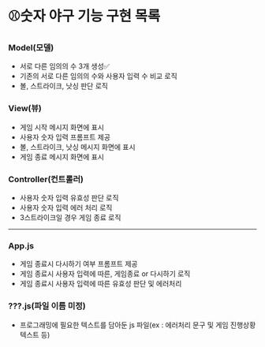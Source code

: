 # ⚾숫자 야구 기능 구현 목록

### Model(모델)
- 서로 다른 임의의 수 3개 생성✅
- 기존의 서로 다른 임의의 수와 사용자 입력 수 비교 로직
- 볼, 스트라이크, 낫싱 판단 로직

### View(뷰)
- 게임 시작 메시지 화면에 표시
- 사용자 숫자 입력 프롬프트 제공
- 볼, 스트라이크, 낫싱 메시지 화면에 표시
- 게임 종료 메시지 화면에 표시

### Controller(컨트롤러)
- 사용자 숫자 입력 유효성 판단 로직
- 사용자 숫자 입력 에러 처리 로직
-  3스트라이크일 경우 게임 종료 로직

---
### App.js
- 게임 종료시 다시하기 여부 프롬프트 제공
- 게임 종료시 사용자 입력에 따른, 게임종료 or 다시하기 로직
- 게임 종료시 사용자 입력에 따른 유효성 판단 및 에러처리

### ???.js(파일 이름 미정)
- 프로그래밍에 필요한 텍스트를 담아둔 js 파일(ex :  에러처리 문구 및 게임 진행상황 텍스트 등)
